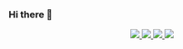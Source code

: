 ### Hi there 👋

<p align="center">
  
  <a href="https://github.com/tuanlda78202">
    <img src="https://github-readme-stats.vercel.app/api?username=tuanlda78202&show_icons=true&theme=transparent" />
  </a>
  
  <a href="https://github.com/tuanlda78202">
    <img src="https://github-readme-streak-stats.herokuapp.com/?user=tuanlda78202&hide_border=true&card_width=338&theme=transparent" />
  </a>
  
  <a href="https://github.com/tuanlda78202">
    <img src="http://github-profile-summary-cards.vercel.app/api/cards/stats?username=tuanlda78202&theme=transparent" />
  </a>

  <a href="https://github.com/tuanlda78202">
    <img src="https://github-readme-stats.vercel.app/api/top-langs/?username=tuanlda78202&layout=compact" />
  </a>

</p>


